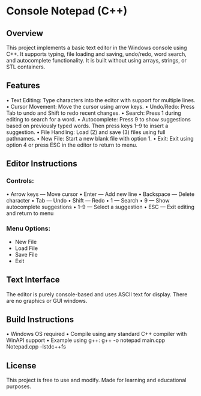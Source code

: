 # Console Notepad (C++)
## Overview
This project implements a basic text editor in the Windows console using C++. It supports typing, file loading and saving, undo/redo, word search, and autocomplete functionality. It is built without using arrays, strings, or STL containers.

## Features
• Text Editing: Type characters into the editor with support for multiple lines.
• Cursor Movement: Move the cursor using arrow keys.
• Undo/Redo: Press Tab to undo and Shift to redo recent changes.
• Search: Press 1 during editing to search for a word.
• Autocomplete: Press 9 to show suggestions based on previously typed words. Then press keys 1–9 to insert a suggestion.
• File Handling: Load (2) and save (3) files using full pathnames.
• New File: Start a new blank file with option 1.
• Exit: Exit using option 4 or press ESC in the editor to return to menu.

## Editor Instructions
### Controls:
• Arrow keys — Move cursor
• Enter — Add new line
• Backspace — Delete character
• Tab — Undo
• Shift — Redo
• 1 — Search
• 9 — Show autocomplete suggestions
• 1-9 — Select a suggestion
• ESC — Exit editing and return to menu

### Menu Options:
- New File
- Load File
- Save File
- Exit

## Text Interface
The editor is purely console-based and uses ASCII text for display. There are no graphics or GUI windows.

## Build Instructions
• Windows OS required
• Compile using any standard C++ compiler with WinAPI support
• Example using g++:
g++ -o notepad main.cpp Notepad.cpp -lstdc++fs

## License
This project is free to use and modify. Made for learning and educational purposes.
